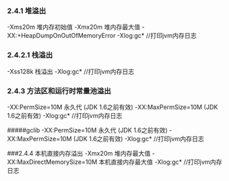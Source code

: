 ### 2.4.1 堆溢出
-Xms20m 堆内存初始值
-Xmx20m 堆内存最大值
-XX:+HeapDumpOnOutOfMemoryError
-Xlog:gc*    //打印jvm内存日志
### 2.4.2.1 栈溢出
-Xss128k 栈溢出
-Xlog:gc*    //打印jvm内存日志
### 2.4.3 方法区和运行时常量池溢出
-XX:PermSize=10M 永久代 (JDK 1.6之前有效)
-XX:MaxPermSize=10M  (JDK 1.6之前有效)
-Xlog:gc*    //打印jvm内存日志

#####gclib
-XX:PermSize=10M 永久代 (JDK 1.6之前有效)
-XX:MaxPermSize=10M  (JDK 1.6之前有效)
-Xlog:gc*    //打印jvm内存日志

###2.4.4 本机直接内存溢出
-Xmx20m 堆内存最大值
-XX:MaxDirectMemorySize=10M 本机直接内存最大值
-Xlog:gc*    //打印jvm内存日志